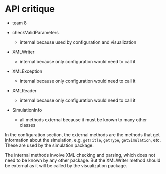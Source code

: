# API critique
- team 8

- checkValidParameters
  - internal because used by configuration and visualization

- XMLWriter
  - internal because only configuration would need to call it

- XMLException
  - internal because only configuration would need to call it

- XMLReader
  - internal because only configuration would need to call it

- SimulationInfo
  - all methods external because it must be known to many other classes

In the configuration section, the external methods are the methods that get information about the simulation, e.g. `getTitle`, `getType`, `getSimulation`, etc. These are used by the simulation package.

The internal methods involve XML checking and parsing, which does not need to be known by any other package. But the XMLWriter method should be external as it will be called by the visualization package.
